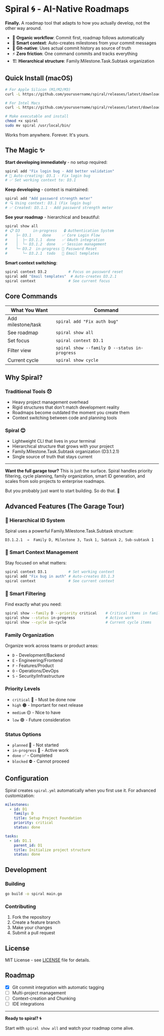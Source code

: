 # Spiral 🌀 - AI-Native Roadmaps

**Finally.** A roadmap tool that adapts to how you actually develop, not the other way around.

- 🚀 **Organic workflow**: Commit first, roadmap follows automatically
- 🎯 **Smart context**: Auto-creates milestones from your commit messages  
- 🔗 **Git-native**: Uses actual commit history as source of truth
- ⚡ **Zero friction**: One command commits and tracks everything
- 🏗️ **Hierarchical structure**: Family.Milestone.Task.Subtask organization

## Quick Install (macOS)

```bash
# For Apple Silicon (M1/M2/M3)
curl -L https://github.com/yourusername/spiral/releases/latest/download/spiral-darwin-arm64 -o spiral

# For Intel Macs
curl -L https://github.com/yourusername/spiral/releases/latest/download/spiral-darwin-amd64 -o spiral

# Make executable and install
chmod +x spiral
sudo mv spiral /usr/local/bin/
```

Works from anywhere. Forever. It's yours.

## The Magic ✨

**Start developing immediately** - no setup required:
```bash
spiral add "Fix login bug - Add better validation"
# 🎯 Auto-creating: D3.1 - Fix login bug  
# ✅ Set working context to: D3.1
```

**Keep developing** - context is maintained:
```bash
spiral add "Add password strength meter"  
# 🔍 Using context: D3.1 (Fix login bug)
# ✅ Created: D3.1.1 - Add password strength meter
```

**See your roadmap** - hierarchical and beautiful:
```bash
spiral show all
# 📋 D3      in-progress   🔒 Authentication System
#    ├─ D3.1     done     ✅ Core Login Flow  
#    │  ├─ D3.1.1  done   ✅ OAuth integration
#    │  └─ D3.1.2  done   ✅ Session management
#    └─ D3.2  in-progress 🔄 Password Reset
#       └─ D3.2.1  todo   📝 Email templates
```

**Smart context switching**:
```bash
spiral context D3.2          # Focus on password reset
spiral add "Email templates"  # Auto-creates D3.2.1
spiral context               # See current focus
```

## Core Commands

| What You Want | Command |
|---------------|---------|
| Add milestone/task | `spiral add "Fix auth bug"` |
| See roadmap | `spiral show all` |
| Set focus | `spiral context D3.1` |
| Filter view | `spiral show --family D --status in-progress` |
| Current cycle | `spiral show cycle` |

## Why Spiral?

### Traditional Tools 😞
- Heavy project management overhead
- Rigid structures that don't match development reality  
- Roadmaps become outdated the moment you create them
- Context switching between code and planning tools

### Spiral 😊  
- Lightweight CLI that lives in your terminal
- Hierarchical structure that grows with your project
- Family.Milestone.Task.Subtask organization (D3.1.2.1)
- Single source of truth that stays current

---

**Want the full garage tour?** This is just the surface. Spiral handles priority filtering, cycle planning, family organization, smart ID generation, and scales from solo projects to enterprise roadmaps.

But you probably just want to start building. So do that. 🚀

## Advanced Features (The Garage Tour)

### 🎯 Hierarchical ID System

Spiral uses a powerful Family.Milestone.Task.Subtask structure:
```
D3.1.2.1  →  Family D, Milestone 3, Task 1, Subtask 2, Sub-subtask 1
```

### 🔄 Smart Context Management

Stay focused on what matters:
```bash
spiral context D3.1          # Set working context
spiral add "Fix bug in auth" # Auto-creates D3.1.3
spiral context               # See current context
```

### 🎨 Smart Filtering

Find exactly what you need:
```bash
spiral show --family D --priority critical    # Critical items in family D
spiral show --status in-progress              # Active work
spiral show --cycle in-cycle                  # Current cycle items
```

### Family Organization
Organize work across teams or product areas:
- `D` - Development/Backend
- `E` - Engineering/Frontend  
- `F` - Features/Product
- `O` - Operations/DevOps
- `S` - Security/Infrastructure

### Priority Levels
- `critical` 🔴 - Must be done now
- `high` 🟠 - Important for next release  
- `medium` 🟡 - Nice to have
- `low` 🟢 - Future consideration

### Status Options
- `planned` 📝 - Not started
- `in-progress` 🔄 - Active work
- `done` ✅ - Completed
- `blocked` ⛔ - Cannot proceed

## Configuration

Spiral creates `spiral.yml` automatically when you first use it. For advanced customization:

```yaml
milestones:
  - id: D1
    family: D
    title: Setup Project Foundation
    priority: critical
    status: done

tasks:
  - id: D1.1
    parent_id: D1
    title: Initialize project structure
    status: done
```

## Development

### Building
```bash
go build -o spiral main.go
```

### Contributing
1. Fork the repository
2. Create a feature branch
3. Make your changes
4. Submit a pull request

## License

MIT License - see [LICENSE](LICENSE) file for details.

## Roadmap

- [X] Git commit integration with automatic tagging
- [ ] Multi-project management
- [ ] Context-creation and Chunking 
- [ ] IDE integrations

---

**Ready to spiral? 🌀** 

Start with `spiral show all` and watch your roadmap come alive.
